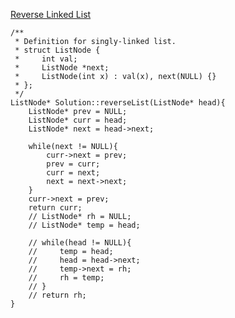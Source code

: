 [Reverse Linked List](https://www.scaler.com/academy/mentee-dashboard/class/34576/assignment/problems/40/?navref=cl_pb_nv_tb)

```
/**
 * Definition for singly-linked list.
 * struct ListNode {
 *     int val;
 *     ListNode *next;
 *     ListNode(int x) : val(x), next(NULL) {}
 * };
 */
ListNode* Solution::reverseList(ListNode* head){
    ListNode* prev = NULL;
    ListNode* curr = head;
    ListNode* next = head->next;

    while(next != NULL){
        curr->next = prev;
        prev = curr;
        curr = next;
        next = next->next;
    }
    curr->next = prev;
    return curr;
    // ListNode* rh = NULL;
    // ListNode* temp = head;

    // while(head != NULL){
    //     temp = head;
    //     head = head->next;
    //     temp->next = rh;
    //     rh = temp;
    // }
    // return rh;
}



```
